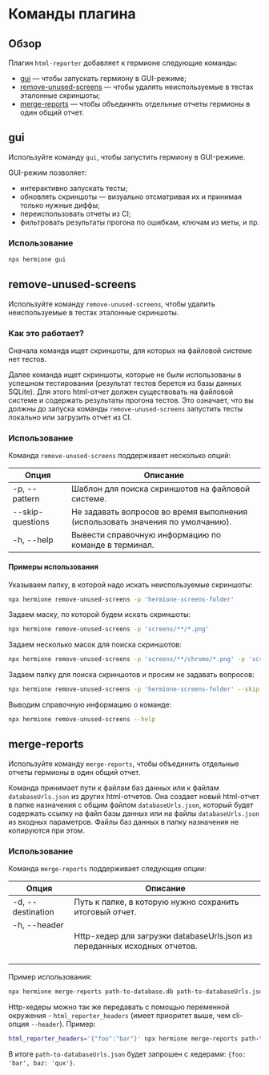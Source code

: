 # Команды плагина

## Обзор

Плагин `html-reporter` добавляет к гермионе следующие команды:
* [gui](#gui) &mdash; чтобы запускать гермиону в GUI-режиме;
* [remove-unused-screens](#remove-unused-screens) &mdash; чтобы удалять неиспользуемые в тестах эталонные скриншоты;
* [merge-reports](#merge-reports) &mdash; чтобы объединять отдельные отчеты гермионы в один общий отчет.

## gui

Используйте команду `gui`, чтобы запустить гермиону в GUI-режиме.

GUI-режим позволяет:
* интерактивно запускать тесты;
* обновлять скриншоты &mdash; визуально отсматривая их и принимая только нужные диффы;
* переиспользовать отчеты из CI;
* фильтровать результаты прогона по ошибкам, ключам из меты, и пр.

### Использование

```bash
npx hermione gui
```

## remove-unused-screens

Используйте команду `remove-unused-screens`, чтобы удалить неиспользуемые в тестах эталонные скриншоты.

### Как это работает?

Сначала команда ищет скриншоты, для которых на файловой системе нет тестов.

Далее команда ищет скриншоты, которые не были использованы в успешном тестировании (результат тестов берется из базы данных SQLite). Для этого html-отчет должен существовать на файловой системе и содержать результаты прогона тестов. Это означает, что вы должны до запуска команды `remove-unused-screens` запустить тесты локально или загрузить отчет из CI.

### Использование

Команда `remove-unused-screens` поддерживает несколько опций:

| **Опция** | **Описание** |
| --------- | ------------ |
| -p, --pattern <pattern> | Шаблон для поиска скриншотов на файловой системе. |
| --skip-questions | Не задавать вопросов во время выполнения (использовать значения по умолчанию). |
| -h, --help | Вывести справочную информацию по команде в терминал. |

#### Примеры использования

Указываем папку, в которой надо искать неиспользуемые скриншоты:

```bash
npx hermione remove-unused-screens -p 'hermione-screens-folder'
```

Задаем маску, по которой будем искать скриншоты:

```bash
npx hermione remove-unused-screens -p 'screens/**/*.png'
```

Задаем несколько масок для поиска скриншотов:

```bash
npx hermione remove-unused-screens -p 'screens/**/chrome/*.png' -p 'screens/**/firefox/*.png'
```

Задаем папку для поиска скриншотов и просим не задавать вопросов:

```bash
npx hermione remove-unused-screens -p 'hermione-screens-folder' --skip-questions
```

Выводим справочную информацию о команде:

```bash
npx hermione remove-unused-screens --help
```

## merge-reports

Используйте команду `merge-reports`, чтобы объединить отдельные отчеты гермионы в один общий отчет.

Команда принимает пути к файлам баз данных или к файлам `databaseUrls.json` из других html-отчетов. Она создает новый html-отчет в папке назначения с общим файлом `databaseUrls.json`, который будет содержать ссылку на файл базы данных или на файлы `databaseUrls.json` из входных параметров. Файлы баз данных в папку назначения не копируются при этом.

### Использование

Команда `merge-reports` поддерживает следующие опции:

| **Опция** | **Описание** |
| --------- | ------------ |
| -d, --destination <folder> | Путь к папке, в которую нужно сохранить итоговый отчет. |
| -h, --header <header> | Http-хедер для загрузки databaseUrls.json из переданных исходных отчетов. |

Пример использования:

```bash
npx hermione merge-reports path-to-database.db path-to-databaseUrls.json -d dest-report -h foo=bar
```

Http-хедеры можно так же передавать с помощью переменной окружения - `html_reporter_headers` (имеет приоритет выше, чем cli-опция `--header`). Пример:

```bash
html_reporter_headers='{"foo":"bar"}' npx hermione merge-reports path-to-database.db path-to-databaseUrls.json -d dest-report -h baz=qux
```

В итоге `path-to-databaseUrls.json` будет запрошен с хедерами: `{foo: 'bar', baz: 'qux'}`.
